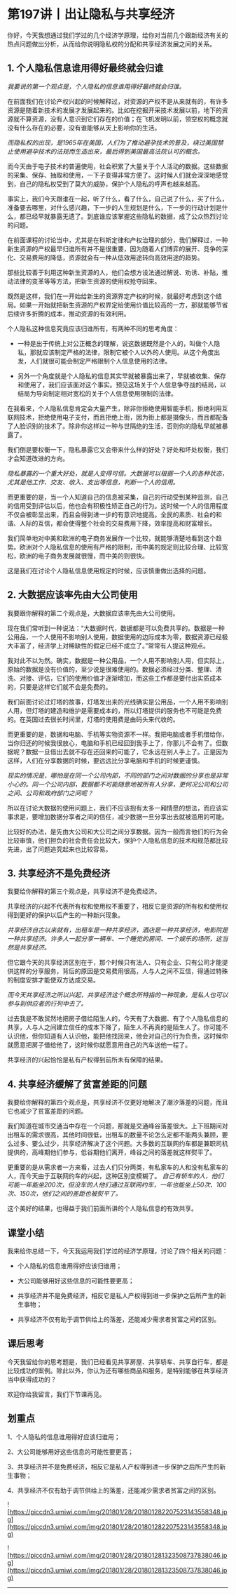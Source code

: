 # 第197讲丨出让隐私与共享经济

你好，今天我想通过我们学过的几个经济学原理，给你对当前几个跟新经济有关的热点问题做出分析，从而给你说明隐私权的分配和共享经济发展之间的关系。

## 1. 个人隐私信息谁用得好最终就会归谁

 *我要说的第一个观点是，个人隐私的信息谁用得好最终就会归谁。*

在前面我们在讨论产权兴起的时候解释过，对资源的产权不是从来就有的，有许多资源是随着新技术的发展才发展起来的。比如在挖掘开采技术发展以前，地下的资源就不算资源，没有人意识到它们存在的价值；在飞机发明以前，领空权的概念就没有什么存在的必要，没有谁能够从天上影响你的生活。

 *而隐私权的出现，是1965年在美国，人们为了推动避孕技术的普及，绕过美国禁止使用避孕技术的法规而生造出来，最后得到美国最高法院认可的概念。*

而今天由于电子技术的普遍使用，社会积累了大量关于个人活动的数据。这些数据的采集、保存、抽取和使用，一下子变得非常方便了。这时候人们就会深深地感觉到，自己的隐私权受到了莫大的威胁，保护个人隐私的呼声也越来越高。

事实上，我们今天跟谁在一起，听了什么，看了什么，自己说了什么，买了什么，准备要去哪里，对什么感兴趣，下一步的人生规划是什么，下一步的行动计划是什么，都已经早就暴露无遗了。到底谁应该掌握这些隐私的数据，成了公众热烈讨论的问题。

在前面课程的讨论当中，尤其是在科斯定律和产权治理的部分，我们解释过，一种新生资源的产权最早归谁所有并不是很重要，因为随着人们博弈的展开、竞争的深化、交易费用的降低，资源就会有一种从低效用途转向高效用途的趋势。

那些比较善于利用这种新生资源的人，他们会想方设法通过解说、劝诱、补贴，推动法律的变革等等方法，把新生资源的使用权抢夺回来。

既然是这样，我们在一开始给新生的资源界定产权的时候，就最好考虑到这个结局。如果一开始就把新生资源的产权界定给使用价值比较高的一方，那就能够节省后续许多折腾的成本，推动资源的有效利用。

个人隐私这种信息究竟应该归谁所有，有两种不同的思考角度：

* 一种是出于传统上对公正概念的理解，说这数据既然是个人的，叫做个人隐私，那就应该制定严格的法律，限制它被个人以外的人使用。从这个角度出发，人们就很可能会制定严格限制个人信息使用的法律。

* 另外一个角度就是个人隐私的信息其实早就被暴露出来了，早就被收集、保存和使用了，我们应该面对这个事实。预见这场关于个人信息争夺战的结局，以结局为导向制定相对宽松的关于个人信息使用限制的法律。

在我看来，个人隐私信息肯定会大量产生，除非你拒绝使用智能手机，拒绝利用互联网技术，拒绝使用电子支付，而且拒绝上街，因为街上都是摄像头，而且都配备了人脸识别的技术了。除非你这样过一种与世隔绝的生活，否则你的隐私早就被暴露了。

我们倒是要权衡一下，隐私暴露它又会带来什么样的好处？好处和坏处权衡，我们才会知道改进的方向。

 *隐私暴露的一个重大好处，就是人变得可信。大数据可以根据一个人的各种状态，尤其是他工作、交友、收入、支出等信息，判断一个人的信用。*

而更重要的是，当一个人知道自己的信息被采集，自己的行动受到某种监测，自己的信用受到评估以后，他也会有积极性矫正自己的行为。这时候一个人的信用程度不仅会被彰显出来，而且会得到进一步的有意识地提高。全民的素质、社会的和谐、人际的互信，都会使得整个社会的交易费用下降，效率提高和财富增长。

我们简单地对中美和欧洲的电子商务发展作一个比较，就能够清楚地看到这个趋势。欧洲对个人隐私信息的使用有严格的限制，而中美的规定则比较合理、比较宽松，欧洲的电子商务发展就很慢，而中美的则很快。

这是我们在讨论个人隐私信息使用规定的时候，应该慎重做出选择的问题。

## 2. 大数据应该率先由大公司使用

我要跟你解释的第二个观点是，大数据应该率先由大公司使用。

现在我们常听到一种说法：“大数据时代，数据都是可以免费共享的。数据是一种公用品，一个人使用不影响别人使用，数据使用的边际成本为零，数据资源已经极大丰富了，经济学上对稀缺性的假定已经不成立了。”常常有人提这种观点。

我对此不以为然。确实，数据是一种公用品，一个人用不影响别人用，但实际上，原始的数据是没有价值的，至少说是很难使用的。数据必须经过分类、整理、清洗、对接、评估，它们的使用价值才逐渐增加，而这些工作都是要付出实质成本的，只要是这样它们就不会是免费的。

我们前面讨论过灯塔的故事，灯塔发出来的光线确实是公用品，一个人用不影响别人用，但灯塔的建造和维护是需要成本的，所以灯塔提供的服务也不可能是免费的。在英国过去很长时间里，灯塔的使用费是由码头来代收的。

而更重要的是，数据和电脑、手机等实物资源不一样。我把电脑或者手机借给你，当你归还的时候我很放心，电脑和手机已经回到我手上了，你那儿不会有了。但数据呢？数据一旦借出去就不存在还回来的可能了，它永远在别人手上了。正是因为这样，人们在分享数据的时候，要远远比分享电脑和手机的时候更谨慎。

 *现实的情况是，哪怕是在同一个公司内部，不同的部门之间对数据的分享也是非常小心的。同一个公司内部，数据都不可能随意地被所有人分享，更何况公司和公司之间、公司和政府部门之间呢？*

所以在讨论大数据的使用问题上，我们不应该抱有太多一厢情愿的想法，而应该实事求是，要增加数据分享者之间的信任，减少数据一旦分享出去就被滥用的可能。

比较好的办法，是先由大公司和大公司之间分享数据。因为一般而言他们的行为会比较审慎，他们担负的社会责任会比较大，保护个人隐私信息的技术和规范都比较先进，出了问题追究起来也比较容易。

## 3. 共享经济不是免费经济

我要给你解释的第三个观点是，共享经济不是免费经济。

共享经济的兴起不代表所有权和使用权不重要了，相反它是资源的所有权和使用权得到更好的保护以后产生的一种新兴现象。

 *共享经济自古以来就有，出租车是一种共享经济，酒店是一种共享经济，电影院是一种共享经济。许多人一起分享一辆车、一个睡觉的房间、一个娱乐的场所，这当然是共享经济。*

但它跟今天的共享经济区别在于，那个时候只有法人、只有企业、只有公司才能提供这样的分享服务，背后的原因是交易费用很高，人与人之间不互信，得通过特殊的制度安排才能使双方达成交易。

 *而今天共享经济之所以兴起，共享经济这个概念所特指的一种现象，是私人也可以参与到供应者的行列中去了。*

过去我是不敢贸然地把房子借给陌生人的，今天有了大数据、有了个人隐私信息的共享，人与人之间建立信任的成本下降了，陌生人不再真的是陌生人了。你可能不认识他，但你知道有人认识他，能把他找回来，他会对自己的行为负责，这时候你就愿意把房子借给他了，这时候你就愿意用自己的汽车送他一程了。

共享经济的兴起恰恰是私有产权得到前所未有保障的结果。

## 4. 共享经济缓解了贫富差距的问题

我要给你解释的第四个观点是，共享经济不仅更好地解决了潮汐落差的问题，而且它也减少了贫富差距的问题。

我们知道在城市交通当中存在一个问题，那就是交通峰谷落差很大。上下班期间对出租车的需求很高，其他时间很低，出租车的数量不论怎么定都不能两头兼顾，要么过多、要么过少，共享经济解决了这个问题。大多数的互联网约车都是兼职司机提供的，高峰期他们参与，低谷期他们离开，峰谷之间的落差就这样熨平了。

更重要的是从需求者一方来看，过去人们只分两类，有私家车的人和没有私家车的人，而今天由于互联网约车的兴起，这种区别变模糊了。 *自己有轿车的人，他们可能一年能坐200次，但没车的人他们通过互联网约车，一年也能坐上50次、100次、150次，他们之间的差距也被熨平了。*

这个美好的结果，也得益于我们前面所讲的个人隐私信息的有效共享。

## 课堂小结

我来给你总结一下，今天我运用我们学过的经济学原理，讨论了四个相关的问题：

* 个人隐私的信息谁用得好应该归谁用；

* 大公司能够用好这些信息的可能性要更高；

* 共享经济并不是免费经济，相反它是私人产权得到进一步保护之后所产生的新生事物；

* 共享经济不仅有助于调节供给上的落差，还能减少需求者贫富之间的区别。

## 课后思考

今天我留给你的思考题是，我们已经看见共享房屋、共享轿车、共享自行车，都是比较成功的案例。除此以外，你认为还有哪些商品和服务，是特别能够在共享经济当中获得成功的？

欢迎你给我留言，我们下节课再见。

## 划重点

1、个人隐私的信息谁用得好应该归谁用；

2、大公司能够用好这些信息的可能性要更高；

3、共享经济并不是免费经济，相反它是私人产权得到进一步保护之后所产生的新生事物；

4、共享经济不仅有助于调节供给上的落差，还能减少需求者贫富之间的区别。


![https://piccdn3.umiwi.com/img/201801/28/201801282207523143558348.jpg](https://piccdn3.umiwi.com/img/201801/28/201801282207523143558348.jpg)

![https://piccdn3.umiwi.com/img/201801/28/201801281323508737838046.jpg](https://piccdn3.umiwi.com/img/201801/28/201801281323508737838046.jpg)

---
